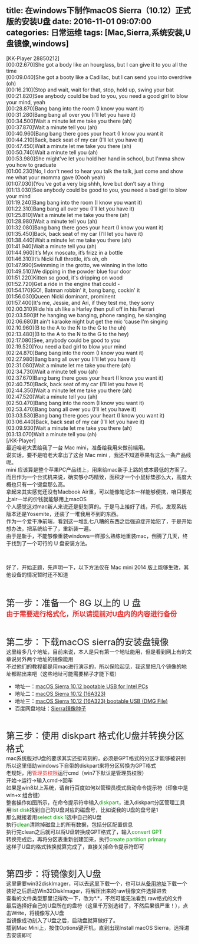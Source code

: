title: 在windows下制作macOS Sierra（10.12）正式版的安装U盘
date: 2016-11-01 09:07:00
categories: 日常运维
tags: [Mac,Sierra,系统安装,U盘镜像,windows]
---
[KK-Player 28850212]<br />
[00:02.670]She got a body like an hourglass, but I can give it to you all the time<br />
[00:09.040]She got a booty like a Cadillac, but I can send you into overdrive (oh)<br />
[00:16.210](Stop and wait, wait for that, stop, hold up, swing your bat<br />
[00:21.820]See anybody could be bad to you, you need a good girl to blow your mind, yeah<br />
[00:28.870]Bang bang into the room (I know you want it)<br />
[00:31.280]Bang bang all over you (I’ll let you have it)<br />
[00:34.500]Wait a minute let me take you there (ah)<br />
[00:37.870]Wait a minute tell you (ah)<br />
[00:40.960]Bang bang there goes your heart (I know you want it<br />
[00:44.210]Back, back seat of my car (I’ll let you have it)<br />
[00:47.450]Wait a minute let me take you there (ah)<br />
[00:50.740]Wait a minute tell you (ah)<br />
[00:53.980]She might've let you hold her hand in school, but I'mma show you how to graduate<br />
[01:00.230]No, I don't need to hear you talk the talk, just come and show me what your momma gave (Oooh yeah)<br />
[01:07.030](You've got a very big shhh, love but don’t say a thing<br />
[01:13.030]See anybody could be good to you, you need a bad girl to blow your mind<br />
[01:19.240]Bang bang into the room (I know you want it)<br />
[01:22.310]Bang bang all over you (I’ll let you have it)<br />
[01:25.810]Wait a minute let me take you there (ah)<br />
[01:28.980]Wait a minute tell you (ah)<br />
[01:32.080]Bang bang there goes your heart (I know you want it)<br />
[01:35.450]Back, back seat of my car (I’ll let you have it)<br />
[01:38.440]Wait a minute let me take you there (ah)<br />
[01:41.940]Wait a minute tell you (ah)<br />
[01:44.960]It’s Myx moscato, it’s frizz in a bottle<br />
[01:46.310]It’s Nicki full throttle, it’s oh, oh<br />
[01:47.990]Swimming in the grotto, we winning in the lotto<br />
[01:49.510]We dipping in the powder blue four door<br />
[01:51.220]Kitten so good, it's dripping on wood<br />
[01:52.720]Get a ride in the engine that could -<br />
[01:54.170]GO!, Batman robbin' it, bang bang, cockin' it<br />
[01:56.030]Queen Nicki dominant, prominent<br />
[01:57.400]It's me, Jessie, and Ari, if they test me, they sorry<br />
[02:00.310]Ride his uh like a Harley then pull off in his Ferrari<br />
[02:03.590]If he hanging we banging, phone ranging, he slanging<br />
[02:06.680]It ain't karaoke night but get the mic ‘cause I'm singing<br />
[02:10.960](B to the A to the N to the G to the uh)<br />
[02:13.480](B to the A to the N to the G to the hey)<br />
[02:17.080]See, anybody could be good to you<br />
[02:19.520]You need a bad girl to blow your mind<br />
[02:24.870]Bang bang into the room (I know you want it)<br />
[02:27.980]Bang bang all over you (I’ll let you have it)<br />
[02:31.080]Wait a minute let me take you there (ah)<br />
[02:34.730]Wait a minute tell you (ah)<br />
[02:37.670]Bang bang there goes your heart (I know you want it)<br />
[02:40.750]Back, back seat of my car (I’ll let you have it)<br />
[02:44.350]Wait a minute let me take you there (ah)<br />
[02:47.520]Wait a minute tell you (ah)<br />
[02:50.470]Bang bang into the room (I know you want it)<br />
[02:53.470]Bang bang all over you (I’ll let you have it)<br />
[03:03.530]Bang bang there goes your heart (I know you want it)<br />
[03:06.440]Back, back seat of my car (I’ll let you have it)<br />
[03:09.930]Wait a minute let me take you there (ah)<br />
[03:13.070]Wait a minute tell you (ah)<br />
[/KK-Player]<br />
最近咱老大丢给我了一台 Mac mini，准备给我用来做前端用。<br />
说实话，要不是咱老大拿出了这台 Mac mini ，我还不知道苹果有这么一条产品线呢。<br />
mini 应该算是整个苹果PC产品线上，用来给mac新手上路的成本最低的方案了。<br />
而且作为一个台式机来说，确实够小巧精致，面积才一个小鼠标垫那么大，高度大概也只有一个键盘那么高。<br />
拿起来其实感觉还没有Macbook Air重，可以能像笔记本一样能够便携，咱只要花上air一半的价钱就能够用上macOS<br />
个人感觉这对mac新人来说还是挺划算的。于是马上接好了线，开机，发现系统版本还是Yosemite，还装了一堆我用不到的东西。<br />
作为一个爱干净前端，看到这一堆乱七八糟的东西之后强迫症开始犯了，于是开始想办法，把系统给干了，重新装一遍。<br />
由于是新手，不能够像重装windows一样那么熟练地重装mac，倒腾了几天，终于找到了一个可行的 U 盘安装方法。<br />
<!--more--><br />
<span style="font-size:14px;">好了，开始正题，先声明一下，以下方法仅在 Mac mini 2014 版上能够生效，其他设备的情况暂时还不知道<br />
<br />
</span><br />
<p>
	<span style="font-size:24px;">第一步：准备一个 8G 以上的 U 盘</span><br />
<span style="color:#E53333;font-size:18px;"><strong>由于需要进行格式化，所以请提前对U盘内的内容进行备份</strong></span><span style="font-size:24px;"></span> 
</p>
<br />
<p>
	<span style="font-size:24px;">第二步：下载macOS sierra的安装盘镜像</span><br />
这里给多几个地址，目前来说，本人是只有第一个地址能用，但是看到网上有的文章说另外两个地址的镜像能用<br />
不过他们的教程都是用mac进行演示的，所以保险起见，我这里把几个镜像的地址都贴出来吧（这些地址可能需要梯子才能下载）
</p>
<ul>
	<li>
		地址一：<a href="http://www.mac-torrent-download.net/application/utility/macos-sierra-10-12-bootable-usb-for-intel-pcs-16a323/" target="_blank">macOS Sierra 10.12 bootable USB for Intel PCs</a> 
	</li>
	<li>
		地址二：<a href="http://www.mac-torrent-download.net/application/utility/macos-sierra-10-12-16a323-installer/" target="_blank">macOS Sierra 10.12 (16A323)</a> 
	</li>
	<li>
		地址三：<a href="http://www.mac-torrent-download.net/application/utility/macos-sierra-10-12-16a323-bootable-usb-dmg-file/" target="_blank">macOS Sierra 10.12 (16A323) bootable USB (DMG File)</a> 
	</li>
	<li>
		百度网盘地址：<a href="http://pan.baidu.com/s/1bp7QBi3" target="_blank">Sierra镜像种子</a> 
	</li>
</ul>
<p>
	<br />
</p>
<p>
	<span style="font-size:24px;"></span><span style="font-size:24px;">第三步：使用 diskpart 格式化U盘并转换分区格式</span><br />
mac系统版对U盘的要求其实还挺苛刻的，必须是GPT格式的分区才能够被识别<br />
所以这里借助windows下自带的diskpart来将分区转换为GPT格式<br />
老规矩，用<span style="color:#E53333;">管理员权限</span>运行cmd（win7下默认是管理员权限）<br />
开始-&gt;运行-&gt;输入cmd-&gt;回车<br />
如果是win8以上系统，请自行百度如何以管理员模式启动命令提示符（印象中是 win+x 组合键）<br />
<img src="/usr/uploads/2016/11/1306705913.jpeg" alt="" /><br />
整套操作如图所示，在命令提示符中输入<span style="color:#009900;">diskpart</span>，进入diskpart分区管理工具<br />
用<span style="color:#009900;">list disk</span>找到自己的U盘对应的磁盘号，比如说我的U盘的盘号是1<br />
那么就接着用<span style="color:#009900;">select disk 1</span>选中自己的U盘<br />
执行<span style="color:#009900;">clean</span>清除掉磁盘上的所有数据，包括分区配置信息<br />
执行完clean之后就可以将U盘转换成GPT格式了，输入<span style="color:#009900;">convert GPT</span><br />
转换完成后，再将分区表重新创建回来，执行<span style="color:#009900;">create partition primary</span><br />
这样子U盘的格式转换就算完成了，直接关掉命令提示符即可
</p>
<br />
<p>
	<span style="font-size:24px;">第四步：将镜像刻入U盘</span><br />
这里需要win32diskImager，可以去<a href="https://sourceforge.net/projects/win32diskimager/" target="_blank">这里</a>下载一个，也可以从<a href="http://pan.baidu.com/s/1pLPIYpX" target="_blank">备用地址</a>下载一个<br />
装好之后启动Win32DiskImager，将解压出来的raw镜像文件选择进去<br />
<img src="/usr/uploads/2016/11/668044251.png" alt="" /><br />
查看的文件类型那里记得改一下，改为*.*，不然可能无法看到.raw格式的文件<br />
<img src="/usr/uploads/2016/11/2569228433.png" alt="" /><br />
最后选择好自己的U盘所在的盘符（这里千万别选错了，不然后果很严重！），点击Write，将镜像写入U盘<br />
当镜像成功刻入了U盘之后，启动盘就算做好了。<br />
插到Mac Mini上，按住Options键开机，直到出现Install macOS Sierra，选择进去安装即可<br />
<img src="/usr/uploads/2016/11/1064506314.jpg" alt="" /> 
</p>